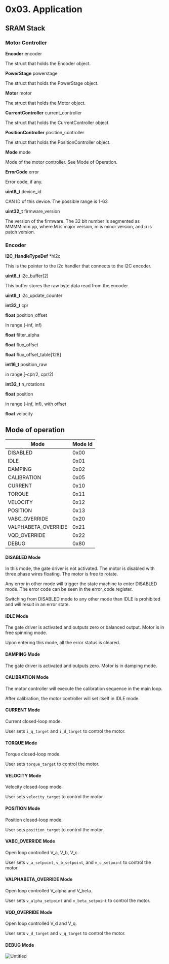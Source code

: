 # 0x03. Application



## SRAM Stack

### Motor Controller

**Encoder** encoder

&#x20; The struct that holds the Encoder object.

**PowerStage** powerstage

&#x20; The struct that holds the PowerStage object.

**Motor** motor

&#x20; The struct that holds the Motor object.

**CurrentController** current\_controller

&#x20; The struct that holds the CurrentController object.

**PositionController** position\_controller

&#x20; The struct that holds the PositionController object.

**Mode** mode

&#x20; Mode of the motor controller. See Mode of Operation.

**ErrorCode** error

&#x20; Error code, if any.

**uint8\_t** device\_id

&#x20; CAN ID of this device. The possible range is 1-63

**uint32\_t** firmware\_version

&#x20; The version of the firmware. The 32 bit number is segmented as MMMM.mm.pp, where M is major version, m is minor version, and p is patch version.

### Encoder

**I2C\_HandleTypeDef** \*hi2c

&#x20; This is the pointer to the i2c handler that connects to the I2C encoder.

**uint8\_t** i2c\_buffer\[2]

&#x20; This buffer stores the raw byte data read from the encoder

**uint8\_t** i2c\_update\_counter

&#x20;&#x20;

**int32\_t** cpr

&#x20;&#x20;

**float** position\_offset

&#x20; in range (-inf, inf)

**float** filter\_alpha

&#x20;&#x20;

**float** flux\_offset

&#x20;&#x20;

**float** flux\_offset\_table\[128]

&#x20;&#x20;

**int16\_t** position\_raw

&#x20; in range \[-cpr/2, cpr/2)&#x20;

**int32\_t** n\_rotations

&#x20;&#x20;

**float** position

&#x20; in range (-inf, inf), with offset&#x20;

**float** velocity

&#x20;&#x20;

## Mode of operation

| Mode                 | Mode Id |
| -------------------- | ------- |
| DISABLED             | 0x00    |
| IDLE                 | 0x01    |
| DAMPING              | 0x02    |
| CALIBRATION          | 0x05    |
| CURRENT              | 0x10    |
| TORQUE               | 0x11    |
| VELOCITY             | 0x12    |
| POSITION             | 0x13    |
| VABC\_OVERRIDE       | 0x20    |
| VALPHABETA\_OVERRIDE | 0x21    |
| VQD\_OVERRIDE        | 0x22    |
| DEBUG                | 0x80    |



#### DISABLED Mode

In this mode, the gate driver is not activated. The motor is disabled with three phase wires floating. The motor is free to rotate.

Any error in other mode will trigger the state machine to enter DISABLED mode. The error code can be seen in the error\_code register.

Switching from DISABLED mode to any other mode than IDLE is prohibited and will result in an error state.

#### IDLE Mode

The gate driver is activated and outputs zero or balanced output. Motor is in free spinning mode.

Upon entering this mode, all the error status is cleared.

#### DAMPING Mode

The gate driver is activated and outputs zero. Motor is in damping mode.

#### CALIBRATION Mode

The motor controller will execute the calibration sequence in the main loop.

After calibration, the motor controller will set itself in IDLE mode.

#### CURRENT Mode

Current closed-loop mode.

User sets `i_q_target` and `i_d_target` to control the motor.

#### TORQUE Mode

Torque closed-loop mode.

User sets `torque_target` to control the motor.

#### VELOCITY Mode

Velocity closed-loop mode.

User sets `velocity_target` to control the motor.

#### POSITION Mode

Position closed-loop mode.

User sets `position_target` to control the motor.

#### VABC\_OVERRIDE Mode

Open loop controlled V\_a, V\_b, V\_c.

User sets `v_a_setpoint`, `v_b_setpoint`, and `v_c_setpoint` to control the motor.

#### VALPHABETA\_OVERRIDE Mode

Open loop controlled V\_alpha and V\_beta.

User sets `v_alpha_setpoint` and `v_beta_setpoint` to control the motor.

#### VQD\_OVERRIDE Mode

Open loop controlled V\_d and V\_q.

User sets `v_d_target` and `v_q_target` to control the motor.

#### DEBUG Mode



![Untitled](https://s3-us-west-2.amazonaws.com/secure.notion-static.com/8d6180ff-d522-4a3a-b959-851f14256471/Untitled.png)
